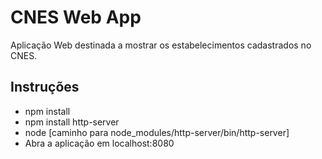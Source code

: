 # CNES Web App

Aplicação Web destinada a mostrar os estabelecimentos cadastrados no CNES.

## Instruções

- npm install
- npm install http-server
- node [caminho para node_modules/http-server/bin/http-server]
- Abra a aplicação em localhost:8080